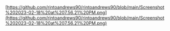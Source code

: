 [https://github.com/rintoandrews90/rintoandrews90/blob/main/Screenshot%202023-02-18%20at%207.56.21%20PM.png](https://github.com/rintoandrews90/rintoandrews90/blob/main/Screenshot%202023-02-18%20at%207.56.21%20PM.png)


